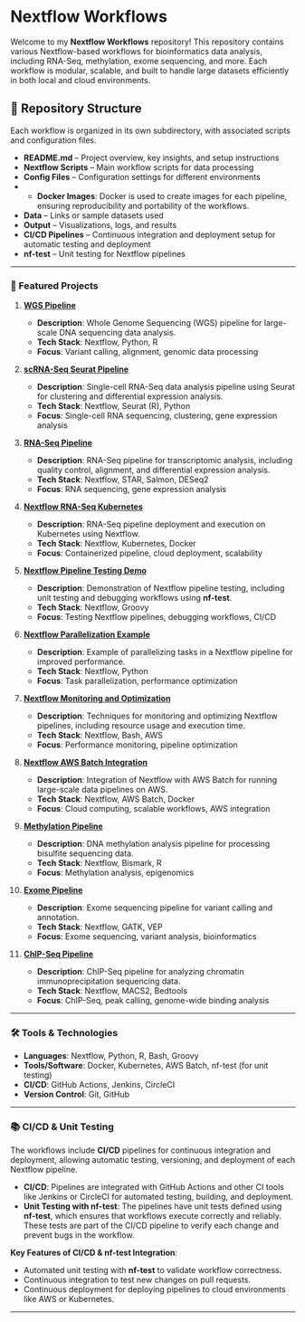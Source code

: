 # Nextflow Workflows

Welcome to my **Nextflow Workflows** repository! This repository contains various Nextflow-based workflows for bioinformatics data analysis, including RNA-Seq, methylation, exome sequencing, and more. Each workflow is modular, scalable, and built to handle large datasets efficiently in both local and cloud environments.

## 📁 Repository Structure

Each workflow is organized in its own subdirectory, with associated scripts and configuration files.

- **README.md** – Project overview, key insights, and setup instructions
- **Nextflow Scripts** – Main workflow scripts for data processing
- **Config Files** – Configuration settings for different environments
- - **Docker Images**: Docker is used to create images for each pipeline, ensuring reproducibility and portability of the workflows.
- **Data** – Links or sample datasets used
- **Output** – Visualizations, logs, and results
- **CI/CD Pipelines** – Continuous integration and deployment setup for automatic testing and deployment
- **nf-test** – Unit testing for Nextflow pipelines

---

### 🌟 Featured Projects

1. **[WGS Pipeline](wgs_pipeline/README.md)**  
   - **Description**: Whole Genome Sequencing (WGS) pipeline for large-scale DNA sequencing data analysis.
   - **Tech Stack**: Nextflow, Python, R
   - **Focus**: Variant calling, alignment, genomic data processing

2. **[scRNA-Seq Seurat Pipeline](scRNAseq-seurat/README.md)**  
   - **Description**: Single-cell RNA-Seq data analysis pipeline using Seurat for clustering and differential expression analysis.
   - **Tech Stack**: Nextflow, Seurat (R), Python
   - **Focus**: Single-cell RNA sequencing, clustering, gene expression analysis

3. **[RNA-Seq Pipeline](rnaseq_pipeline/README.md)**  
   - **Description**: RNA-Seq pipeline for transcriptomic analysis, including quality control, alignment, and differential expression analysis.
   - **Tech Stack**: Nextflow, STAR, Salmon, DESeq2
   - **Focus**: RNA sequencing, gene expression analysis

4. **[Nextflow RNA-Seq Kubernetes](nextflow-rna-seq-kubernetes/README.md)**  
   - **Description**: RNA-Seq pipeline deployment and execution on Kubernetes using Nextflow.
   - **Tech Stack**: Nextflow, Kubernetes, Docker
   - **Focus**: Containerized pipeline, cloud deployment, scalability

5. **[Nextflow Pipeline Testing Demo](nextflow-pipeline-testing-demo/README.md)**  
   - **Description**: Demonstration of Nextflow pipeline testing, including unit testing and debugging workflows using **nf-test**.
   - **Tech Stack**: Nextflow, Groovy
   - **Focus**: Testing Nextflow pipelines, debugging workflows, CI/CD

6. **[Nextflow Parallelization Example](nextflow-parallelization-example/README.md)**  
   - **Description**: Example of parallelizing tasks in a Nextflow pipeline for improved performance.
   - **Tech Stack**: Nextflow, Python
   - **Focus**: Task parallelization, performance optimization

7. **[Nextflow Monitoring and Optimization](nextflow-monitoring-optimization/README.md)**  
   - **Description**: Techniques for monitoring and optimizing Nextflow pipelines, including resource usage and execution time.
   - **Tech Stack**: Nextflow, Bash, AWS
   - **Focus**: Performance monitoring, pipeline optimization

8. **[Nextflow AWS Batch Integration](nextflow_awsbatch/README.md)**  
   - **Description**: Integration of Nextflow with AWS Batch for running large-scale data pipelines on AWS.
   - **Tech Stack**: Nextflow, AWS Batch, Docker
   - **Focus**: Cloud computing, scalable workflows, AWS integration

9. **[Methylation Pipeline](methylation_pipeline/README.md)**  
   - **Description**: DNA methylation analysis pipeline for processing bisulfite sequencing data.
   - **Tech Stack**: Nextflow, Bismark, R
   - **Focus**: Methylation analysis, epigenomics

10. **[Exome Pipeline](exome_pipeline/README.md)**  
    - **Description**: Exome sequencing pipeline for variant calling and annotation.
    - **Tech Stack**: Nextflow, GATK, VEP
    - **Focus**: Exome sequencing, variant analysis, bioinformatics

11. **[ChIP-Seq Pipeline](chipseq_pipeline/README.md)**  
    - **Description**: ChIP-Seq pipeline for analyzing chromatin immunoprecipitation sequencing data.
    - **Tech Stack**: Nextflow, MACS2, Bedtools
    - **Focus**: ChIP-Seq, peak calling, genome-wide binding analysis

---

### 🛠️ Tools & Technologies

- **Languages**: Nextflow, Python, R, Bash, Groovy
- **Tools/Software**: Docker, Kubernetes, AWS Batch, nf-test (for unit testing)
- **CI/CD**: GitHub Actions, Jenkins, CircleCI
- **Version Control**: Git, GitHub

---

### 📚 CI/CD & Unit Testing

The workflows include **CI/CD** pipelines for continuous integration and deployment, allowing automatic testing, versioning, and deployment of each Nextflow pipeline.

- **CI/CD**: Pipelines are integrated with GitHub Actions and other CI tools like Jenkins or CircleCI for automated testing, building, and deployment.
- **Unit Testing with nf-test**: The pipelines have unit tests defined using **nf-test**, which ensures that workflows execute correctly and reliably. These tests are part of the CI/CD pipeline to verify each change and prevent bugs in the workflow.

**Key Features of CI/CD & nf-test Integration**:
- Automated unit testing with **nf-test** to validate workflow correctness.
- Continuous integration to test new changes on pull requests.
- Continuous deployment for deploying pipelines to cloud environments like AWS or Kubernetes.

---
